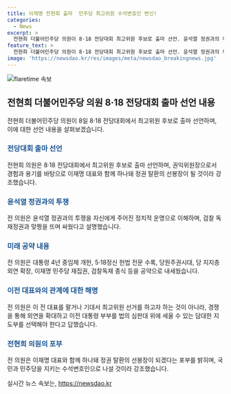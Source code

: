 ```yaml
---
title: 이재명 전현희 출마  민주당 최고위원 수석변호인 변신!
categories:
  - News
excerpt: >
  전현희 더불어민주당 의원이 8·18 전당대회 최고위원 후보로 출마 선언. 윤석열 정권과의 투쟁을 강조하며 이재명과 함께 정권 탈환의 선봉장이 될 것을 밝힘. 또한, 국가 생존 위기 극복을 위한 제대로 된 해법이 없다고 지적하고, 민주당에 대통령 부부를 법의 심판대에 올릴 담대한 지도부를 선택해야 한다고 강조했다. 또한, 대통령 4년 중임제 개헌, 당원주권시대 등을 공약으로 내세우고 있으며, 이 전 대표를 향한 친분 경쟁에 대해 외연 확대와 정권과의 투쟁 경험을 강조하며 대응했다.
feature_text: >
  전현희 더불어민주당 의원이 8·18 전당대회 최고위원 후보로 출마 선언. 윤석열 정권과의 투쟁을 강조하며 이재명과 함께 정권 탈환의 선봉장이 될 것을 밝힘. 또한, 국가 생존 위기 극복을 위한 제대로 된 해법이 없다고 지적하고, 민주당에 대통령 부부를 법의 심판대에 올릴 담대한 지도부를 선택해야 한다고 강조했다. 또한, 대통령 4년 중임제 개헌, 당원주권시대 등을 공약으로 내세우고 있으며, 이 전 대표를 향한 친분 경쟁에 대해 외연 확대와 정권과의 투쟁 경험을 강조하며 대응했다.
image: 'https://newsdao.kr/res/images/meta/newsdao_breakingnews.jpg'
---
```


<p><img src="https://newsdao.kr/res/images/meta/newsdao_breakingnews.jpg" alt="flaretime 속보" /></p>

<h2 data-ke-size="size26">전현희 더불어민주당 의원 8·18 전당대회 출마 선언 내용</h2>

<p data-ke-size="size16">전현희 더불어민주당 의원이 8일 8·18 전당대회에서 최고위원 후보로 출마 선언하며, 이에 대한 선언 내용을 살펴보겠습니다.</p>

<h3><b><span style="color: #1a5490;">전당대회 출마 선언</span></b></h3>

<p data-ke-size="size16">전현희 의원은 8·18 전당대회에서 최고위원 후보로 출마 선언하며, 권익위원장으로서 경험과 용기를 바탕으로 이재명 대표와 함께 하나돼 정권 탈환의 선봉장이 될 것이라 강조했습니다.</p>

<h3><b><span style="color: #1a5490;">윤석열 정권과의 투쟁</span></b></h3>

<p data-ke-size="size16">전 의원은 윤석열 정권과의 투쟁을 자신에게 주어진 정치적 운명으로 이해하며, 검찰 독재정권과 맞짱을 뜨며 싸웠다고 설명했습니다.</p>

<h3><b><span style="color: #1a5490;">미래 공약 내용</span></b></h3>

<p data-ke-size="size16">전 의원은 대통령 4년 중임제 개헌, 5·18정신 헌법 전문 수록, 당원주권시대, 당 지지층 외연 확장, 이재명 민주당 재집권, 검찰독재 종식 등을 공약으로 내세웠습니다.</p>

<h3><b><span style="color: #1a5490;">이전 대표와의 관계에 대한 해명</span></b></h3>

<p data-ke-size="size16">전 의원은 이 전 대표를 팔거나 기대서 최고위원 선거를 하고자 하는 것이 아니라, 경쟁을 통해 외연을 확대하고 이전 대통령 부부를 법의 심판대 위에 세울 수 있는 담대한 지도부를 선택해야 한다고 답했습니다.</p>

<h3><b><span style="color: #1a5490;">전현희 의원의 포부</span></b></h3>

<p data-ke-size="size16">전 의원은 이재명 대표와 함께 하나돼 정권 탈환의 선봉장이 되겠다는 포부를 밝히며, 국민과 민주당을 지키는 수석변호인으로 나설 것이라 강조했습니다.</p>
실시간 뉴스 속보는, <a href="https://newsdao.kr" rel="dofollow">https://newsdao.kr</a>


